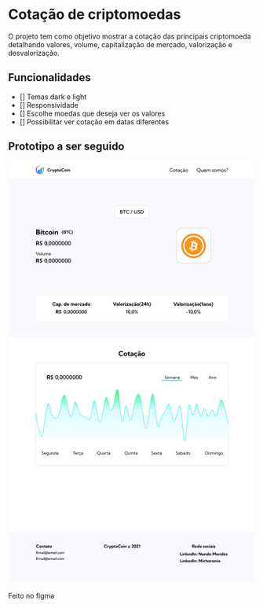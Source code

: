 # Cotação de criptomoedas

O projeto tem como objetivo mostrar a cotação das
principais criptomoeda detalhando valores, volume,
capitalização de mercado, valorização e desvalorização.

## Funcionalidades

- [] Temas dark e light
- [] Responsividade
- [] Escolhe moedas que deseja ver os valores
- [] Possibilitar ver cotação em datas diferentes

## Prototipo a ser seguido

<img src="/imgs/exemplo.png">

Feito no figma
